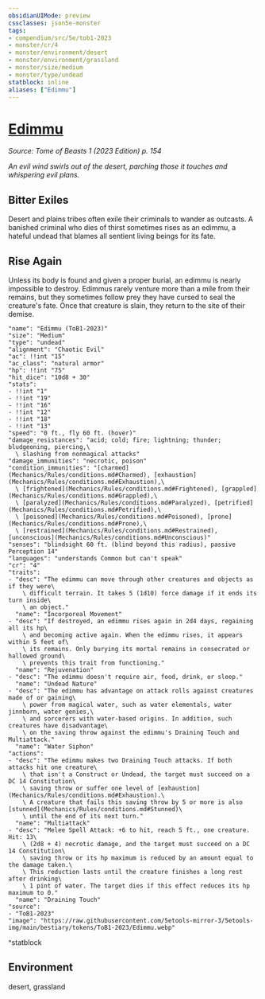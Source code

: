 ```yaml
---
obsidianUIMode: preview
cssclasses: json5e-monster
tags:
- compendium/src/5e/tob1-2023
- monster/cr/4
- monster/environment/desert
- monster/environment/grassland
- monster/size/medium
- monster/type/undead
statblock: inline
aliases: ["Edimmu"]
---
```

# [Edimmu](Mechanics\bestiary\undead/edimmu-tob1-2023.md)
*Source: Tome of Beasts 1 (2023 Edition) p. 154*  

*An evil wind swirls out of the desert, parching those it touches and whispering evil plans.*

## Bitter Exiles

Desert and plains tribes often exile their criminals to wander as outcasts. A banished criminal who dies of thirst sometimes rises as an edimmu, a hateful undead that blames all sentient living beings for its fate.

## Rise Again

Unless its body is found and given a proper burial, an edimmu is nearly impossible to destroy. Edimmus rarely venture more than a mile from their remains, but they sometimes follow prey they have cursed to seal the creature's fate. Once that creature is slain, they return to the site of their demise.

```statblock
"name": "Edimmu (ToB1-2023)"
"size": "Medium"
"type": "undead"
"alignment": "Chaotic Evil"
"ac": !!int "15"
"ac_class": "natural armor"
"hp": !!int "75"
"hit_dice": "10d8 + 30"
"stats":
- !!int "1"
- !!int "19"
- !!int "16"
- !!int "12"
- !!int "18"
- !!int "13"
"speed": "0 ft., fly 60 ft. (hover)"
"damage_resistances": "acid; cold; fire; lightning; thunder; bludgeoning, piercing,\
  \ slashing from nonmagical attacks"
"damage_immunities": "necrotic, poison"
"condition_immunities": "[charmed](Mechanics/Rules/conditions.md#Charmed), [exhaustion](Mechanics/Rules/conditions.md#Exhaustion),\
  \ [frightened](Mechanics/Rules/conditions.md#Frightened), [grappled](Mechanics/Rules/conditions.md#Grappled),\
  \ [paralyzed](Mechanics/Rules/conditions.md#Paralyzed), [petrified](Mechanics/Rules/conditions.md#Petrified),\
  \ [poisoned](Mechanics/Rules/conditions.md#Poisoned), [prone](Mechanics/Rules/conditions.md#Prone),\
  \ [restrained](Mechanics/Rules/conditions.md#Restrained), [unconscious](Mechanics/Rules/conditions.md#Unconscious)"
"senses": "blindsight 60 ft. (blind beyond this radius), passive Perception 14"
"languages": "understands Common but can't speak"
"cr": "4"
"traits":
- "desc": "The edimmu can move through other creatures and objects as if they were\
    \ difficult terrain. It takes 5 (1d10) force damage if it ends its turn inside\
    \ an object."
  "name": "Incorporeal Movement"
- "desc": "If destroyed, an edimmu rises again in 2d4 days, regaining all its hp\
    \ and becoming active again. When the edimmu rises, it appears within 5 feet of\
    \ its remains. Only burying its mortal remains in consecrated or hallowed ground\
    \ prevents this trait from functioning."
  "name": "Rejuvenation"
- "desc": "The edimmu doesn't require air, food, drink, or sleep."
  "name": "Undead Nature"
- "desc": "The edimmu has advantage on attack rolls against creatures made of or gaining\
    \ power from magical water, such as water elementals, water jinnborn, water genies,\
    \ and sorcerers with water-based origins. In addition, such creatures have disadvantage\
    \ on the saving throw against the edimmu's Draining Touch and Multiattack."
  "name": "Water Siphon"
"actions":
- "desc": "The edimmu makes two Draining Touch attacks. If both attacks hit one creature\
    \ that isn't a Construct or Undead, the target must succeed on a DC 14 Constitution\
    \ saving throw or suffer one level of [exhaustion](Mechanics/Rules/conditions.md#Exhaustion).\
    \ A creature that fails this saving throw by 5 or more is also [stunned](Mechanics/Rules/conditions.md#Stunned)\
    \ until the end of its next turn."
  "name": "Multiattack"
- "desc": "Melee Spell Attack: +6 to hit, reach 5 ft., one creature. Hit: 13\
    \ (2d8 + 4) necrotic damage, and the target must succeed on a DC 14 Constitution\
    \ saving throw or its hp maximum is reduced by an amount equal to the damage taken.\
    \ This reduction lasts until the creature finishes a long rest after drinking\
    \ 1 pint of water. The target dies if this effect reduces its hp maximum to 0."
  "name": "Draining Touch"
"source":
- "ToB1-2023"
"image": "https://raw.githubusercontent.com/5etools-mirror-3/5etools-img/main/bestiary/tokens/ToB1-2023/Edimmu.webp"
```
^statblock

## Environment

desert, grassland